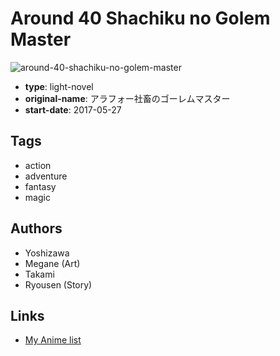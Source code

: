 # Around 40 Shachiku no Golem Master

![around-40-shachiku-no-golem-master](https://cdn.myanimelist.net/images/manga/2/196367.jpg)

-   **type**: light-novel
-   **original-name**: アラフォー社畜のゴーレムマスター
-   **start-date**: 2017-05-27

## Tags

-   action
-   adventure
-   fantasy
-   magic

## Authors

-   Yoshizawa
-   Megane (Art)
-   Takami
-   Ryousen (Story)

## Links

-   [My Anime list](https://myanimelist.net/manga/107289/Around_40_Shachiku_no_Golem_Master)
